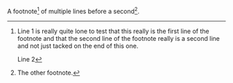 A footnote[^1] of multiple lines before a second[^two].

[^1]: Line 1 is really quite lone to test that this really is the first line of the footnote and that the second line of the footnote really is a second line and not just tacked on the end of this one.

      Line 2

[^two]: The other footnote.
